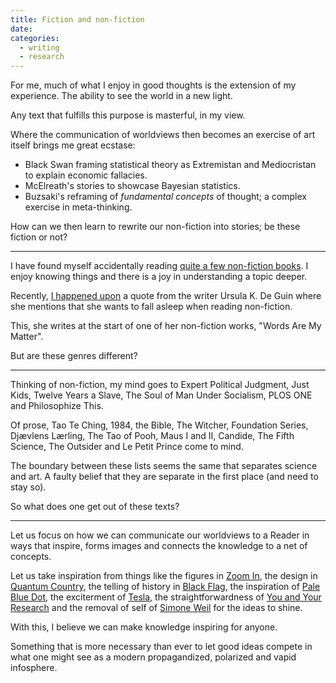 ```yaml
---
title: Fiction and non-fiction
date: 
categories:
  - writing
  - research
---
```

For me, much of what I enjoy in good thoughts is the extension of my experience. The ability to see the world in a new light.

Any text that fulfills this purpose is masterful, in my view.

Where the communication of worldviews then becomes an exercise of art itself brings me great ecstase:
- Black Swan framing statistical theory as Extremistan and Mediocristan to explain economic fallacies. 
- McElreath's stories to showcase Bayesian statistics.
- Buzsaki's reframing of *fundamental concepts* of thought; a complex exercise in meta-thinking.

How can we then learn to rewrite our non-fiction into stories; be these fiction or not?

---

I have found myself accidentally reading [quite a few non-fiction books](https://www.goodreads.com/review/list/72754976?shelf=read). I enjoy knowing things and there is a joy in understanding a topic deeper.

Recently, [I happened upon](https://tinhouse.com/podcast/ursula-k-le-guin-words-are-my-matter/) a quote from the writer Ursula K. De Guin where she mentions that she wants to fall asleep when reading non-fiction.

This, she writes at the start of one of her non-fiction works, "Words Are My Matter".

But are these genres different?

---

Thinking of non-fiction, my mind goes to Expert Political Judgment, Just Kids, Twelve Years a Slave, The Soul of Man Under Socialism, PLOS ONE and Philosophize This.

Of prose, Tao Te Ching, 1984, the Bible, The Witcher, Foundation Series, Djævlens Lærling, The Tao of Pooh, Maus I and II, Candide, The Fifth Science, The Outsider and Le Petit Prince come to mind.

The boundary between these lists seems the same that separates science and art. A faulty belief that they are separate in the first place (and need to stay so).

So what does one get out of these texts?

---

Let us focus on how we can communicate our worldviews to a Reader in ways that inspire, forms images and connects the knowledge to a net of concepts.

Let us take inspiration from things like the figures in [Zoom In](https://distill.pub/2020/circuits/zoom-in/), the design in [Quantum Country]([https://quantum.country/](https://quantum.country/qcvc)), the telling of history in [Black Flag](https://www.wikiwand.com/de/Assassin%E2%80%99s_Creed_IV:_Black_Flag), the inspiration of [Pale Blue Dot](https://youtu.be/wupToqz1e2g), the exciterment of [Tesla](https://www.wikiwand.com/en/My_Inventions:_The_Autobiography_of_Nikola_Tesla), the straightforwardness of [You and Your Research](https://www.youtube.com/watch?v=a1zDuOPkMSw) and the removal of self of [Simone Weil](https://plato.stanford.edu/entries/simone-weil/) for the ideas to shine.

With this, I believe we can make knowledge inspiring for anyone.

Something that is more necessary than ever to let good ideas compete in what one might see as a modern propagandized, polarized and vapid infosphere.